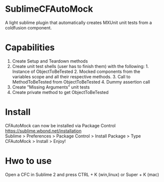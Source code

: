 SublimeCFAutoMock
=================

A light sublime plugin that automatically creates MXUnit unit tests from a coldfusion component.


Capabilities
============
  1. Create Setup and Teardown methods
  2. Create unit test shells (user has to finish them) with the following:
    1. Instance of ObjectToBeTested
    2. Mocked components from the variables scope and all their respective methods.
    3. Call to MethodToBeTested from ObjectToBeTested
    4. Dummy assertion call
  3. Create "Missing Arguments" unit tests 
  4. Create private method to get ObjectToBeTested


Install
=======
  CFAutoMock can now be installed via Package Control https://sublime.wbond.net/installation<br>
  Sublime > Preferences > Package Control > Install Package > Type CFAutoMock > Install > Enjoy!
  
Hwo to use
==========
  Open a CFC in Sublime 2 and press CTRL + K (win,linux) or Super + K (mac)
